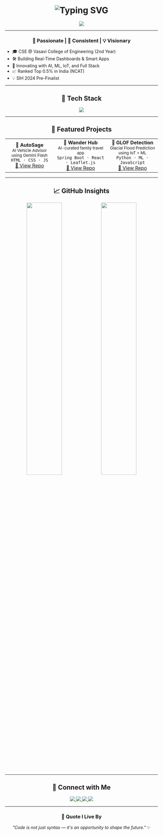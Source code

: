 <h1 align="center">
  <img src="https://readme-typing-svg.demolab.com/?font=Fira+Code&weight=600&size=30&pause=1000&center=true&width=500&lines=Hi+👋+I'm+Sandeep;FullStack+%7C+ML" alt="Typing SVG" />
</h1>


<p align="center">
  <img src="https://github-profile-trophy.vercel.app/?username=sandeep1707-debug&theme=dracula&margin-w=20&margin-h=20&no-frame=true" />
</p>

---

<h3 align="center">🚀 Passionate | 🎯 Consistent | 💡 Visionary</h3>

- 🎓 CSE @ Vasavi College of Engineering (2nd Year)  
- 🛠️ Building Real-Time Dashboards & Smart Apps  
- 🤖 Innovating with AI, ML, IoT, and Full Stack  
- 📈 Ranked Top 0.5% in India (NCAT)  
- 💡 SIH 2024 Pre-Finalist  

---

<h2 align="center">🌟 Tech Stack</h2>
<p align="center">
  <img src="https://skillicons.dev/icons?i=c,java,python,js,html,css,react,spring,mysql,postgres,mongodb,git,docker" />
</p>

---

<h2 align="center">📌 Featured Projects</h2>

<table align="center">
  <tr>
    <td align="center">
      <b>🔧 AutoSage</b><br/>
      <sub>AI Vehicle Advisor using Gemini Flash</sub><br/>
      <code>HTML · CSS · JS</code><br/>
      <a href="https://github.com/sandeep1707-debug/Vehicle-X">🔗 View Repo</a>
    </td>
    <td align="center">
      <b>🧭 Wander Hub</b><br/>
      <sub>AI-curated family travel app</sub><br/>
      <code>Spring Boot · React · Leaflet.js</code><br/>
      <a href="https://github.com/sandeep1707-debug/Glof">🔗 View Repo</a>
    </td>
    <td align="center">
      <b>🌊 GLOF Detection</b><br/>
      <sub>Glacial Flood Prediction using IoT + ML</sub><br/>
      <code>Python · ML · JavaScript</code><br/>
      <a href="https://github.com/sandeep1707-debug/WANDERHUB">🔗 View Repo</a>
    </td>
  </tr>
</table>

---

<h2 align="center">📈 GitHub Insights</h2>

<p align="center">
  <img src="https://github-readme-stats.vercel.app/api?username=sandeep1707-debug&show_icons=true&theme=tokyonight&border_radius=15" width="48%"/>
  <img src="https://github-readme-stats.vercel.app/api/top-langs/?username=sandeep1707-debug&layout=compact&theme=tokyonight&border_radius=15" width="48%"/>
</p>

---

<h2 align="center">🔗 Connect with Me</h2>
<p align="center">
  <a href="https://linkedin.com/in/gundu-sandeep" target="_blank">
    <img src="https://img.shields.io/badge/LinkedIn-blue?logo=linkedin&style=for-the-badge" />
  </a>
  <a href="https://leetcode.com/sandeep__1707" target="_blank">
    <img src="https://img.shields.io/badge/LeetCode-yellow?logo=leetcode&style=for-the-badge" />
  </a>
  <a href="https://www.hackerrank.com/sandeep_goud" target="_blank">
    <img src="https://img.shields.io/badge/HackerRank-brightgreen?logo=hackerrank&style=for-the-badge" />
  </a>
  <a href="mailto:gundusandeep2005@gmail.com">
    <img src="https://img.shields.io/badge/Email-red?logo=gmail&style=for-the-badge" />
  </a>
</p>

---

<h3 align="center">💬 Quote I Live By</h3>

<p align="center">
  <i>"Code is not just syntax — it's an opportunity to shape the future."</i> ✨
</p>

